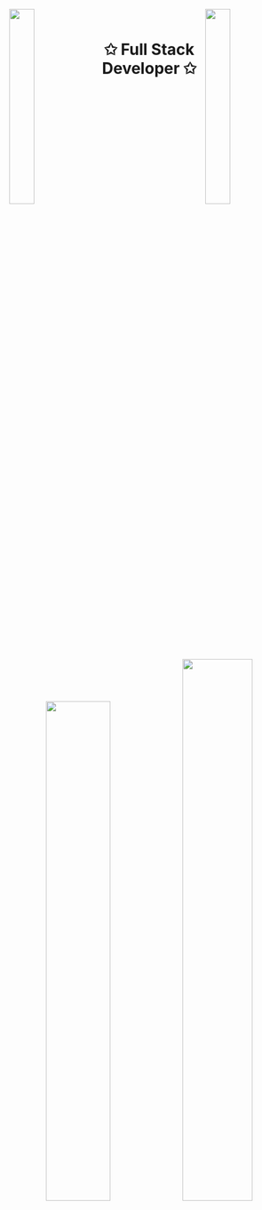 <img align="left" src="https://user-images.githubusercontent.com/65187002/144930161-2f783401-8d27-4fdf-a2f7-cc0ba32f1f1f.gif" width="30%" style="display:inline;"><img align="right" src="https://user-images.githubusercontent.com/65187002/144930161-2f783401-8d27-4fdf-a2f7-cc0ba32f1f1f.gif" width="30%" style="display:inline;">
<br>
<p align="center">
    <h1 align="center">✩ Full Stack Developer ✩ </h1>
</p>
<p align="center">
    <a href="https://leetcode.com/hashmii/"><img width="48%" src="https://leetcode.card.workers.dev/hashmii?theme=dark&font=baloo&extension=null&border=2&border_radius=8"></a>
    <a href="https://github.com/fullstackdev2020"><img width="50%" src="https://github-readme-stats.vercel.app/api/top-langs/?username=hashmii&theme=dark&hide=html,css,cmake&layout=compact&langs_count=5&bg_color=101010&hide_title=true"></a>
</p>
